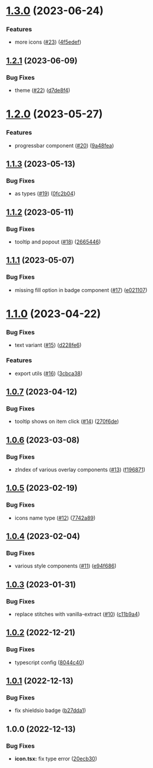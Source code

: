 # [1.3.0](https://github.com/cinnyapp/folds/compare/v1.2.1...v1.3.0) (2023-06-24)

### Features

- more icons ([#23](https://github.com/cinnyapp/folds/issues/23)) ([4f5edef](https://github.com/cinnyapp/folds/commit/4f5edefe43b86658e5614695f1edcdd343a519f7))

## [1.2.1](https://github.com/cinnyapp/folds/compare/v1.2.0...v1.2.1) (2023-06-09)

### Bug Fixes

- theme ([#22](https://github.com/cinnyapp/folds/issues/22)) ([d7de8f4](https://github.com/cinnyapp/folds/commit/d7de8f4d1435611b5ac3519ae137c45ac4a3270a))

# [1.2.0](https://github.com/cinnyapp/folds/compare/v1.1.3...v1.2.0) (2023-05-27)

### Features

- progressbar component ([#20](https://github.com/cinnyapp/folds/issues/20)) ([9a48fea](https://github.com/cinnyapp/folds/commit/9a48feacd6a9d45407f2a0e87172f270f057190b))

## [1.1.3](https://github.com/cinnyapp/folds/compare/v1.1.2...v1.1.3) (2023-05-13)

### Bug Fixes

- as types ([#19](https://github.com/cinnyapp/folds/issues/19)) ([0fc2b04](https://github.com/cinnyapp/folds/commit/0fc2b04fa77bae4e1dc0e61a01b0a331416c80a6))

## [1.1.2](https://github.com/cinnyapp/folds/compare/v1.1.1...v1.1.2) (2023-05-11)

### Bug Fixes

- tooltip and popout ([#18](https://github.com/cinnyapp/folds/issues/18)) ([2665446](https://github.com/cinnyapp/folds/commit/26654463f827b22566f741965eeeec16059d1c08))

## [1.1.1](https://github.com/cinnyapp/folds/compare/v1.1.0...v1.1.1) (2023-05-07)

### Bug Fixes

- missing fill option in badge component ([#17](https://github.com/cinnyapp/folds/issues/17)) ([e021107](https://github.com/cinnyapp/folds/commit/e021107ca8a7c8a41022071d0d9c908d52dd0374))

# [1.1.0](https://github.com/cinnyapp/folds/compare/v1.0.7...v1.1.0) (2023-04-22)

### Bug Fixes

- text variant ([#15](https://github.com/cinnyapp/folds/issues/15)) ([d228fe6](https://github.com/cinnyapp/folds/commit/d228fe6e0a048c4b150afd00d40f3b89c5e761ea))

### Features

- export utils ([#16](https://github.com/cinnyapp/folds/issues/16)) ([3cbca38](https://github.com/cinnyapp/folds/commit/3cbca3850a1b68f729815ba27f7d27ecd3172928))

## [1.0.7](https://github.com/cinnyapp/folds/compare/v1.0.6...v1.0.7) (2023-04-12)

### Bug Fixes

- tooltip shows on item click ([#14](https://github.com/cinnyapp/folds/issues/14)) ([270f6de](https://github.com/cinnyapp/folds/commit/270f6de776daa07d0999d7e7880e3bff13cd8d0d))

## [1.0.6](https://github.com/cinnyapp/folds/compare/v1.0.5...v1.0.6) (2023-03-08)

### Bug Fixes

- zIndex of various overlay components ([#13](https://github.com/cinnyapp/folds/issues/13)) ([f196871](https://github.com/cinnyapp/folds/commit/f1968710ee1e4fdb83c5b2db055cc109de3cac99))

## [1.0.5](https://github.com/cinnyapp/folds/compare/v1.0.4...v1.0.5) (2023-02-19)

### Bug Fixes

- icons name type ([#12](https://github.com/cinnyapp/folds/issues/12)) ([7742a89](https://github.com/cinnyapp/folds/commit/7742a891d63e57e34fc27a891beaa1694e675152))

## [1.0.4](https://github.com/cinnyapp/folds/compare/v1.0.3...v1.0.4) (2023-02-04)

### Bug Fixes

- various style components ([#11](https://github.com/cinnyapp/folds/issues/11)) ([e94f686](https://github.com/cinnyapp/folds/commit/e94f686c4797b652f6e705a2a5f6959b12660c65))

## [1.0.3](https://github.com/cinnyapp/folds/compare/v1.0.2...v1.0.3) (2023-01-31)

### Bug Fixes

- replace stitches with vanilla-extract ([#10](https://github.com/cinnyapp/folds/issues/10)) ([c11b9a4](https://github.com/cinnyapp/folds/commit/c11b9a409c92bf072fb8ee2a94d52eadef3d8c6f))

## [1.0.2](https://github.com/cinnyapp/folds/compare/v1.0.1...v1.0.2) (2022-12-21)

### Bug Fixes

- typescript config ([8044c40](https://github.com/cinnyapp/folds/commit/8044c40ff1a8ff4ba8da312a209f7f15dbc1ed4b))

## [1.0.1](https://github.com/cinnyapp/folds/compare/v1.0.0...v1.0.1) (2022-12-13)

### Bug Fixes

- fix shieldsio badge ([b27dda1](https://github.com/cinnyapp/folds/commit/b27dda1550364288899b3d15c4de0df3c0dea5cc))

## 1.0.0 (2022-12-13)

### Bug Fixes

- **icon.tsx:** fix type error ([20ecb30](https://github.com/cinnyapp/folds/commit/20ecb30f6b23434ff5650cb010ecb4dd9e8589fc))
